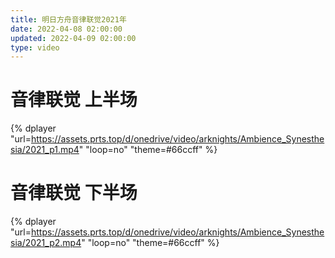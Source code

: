 ```yaml
---
title: 明日方舟音律联觉2021年
date: 2022-04-08 02:00:00
updated: 2022-04-09 02:00:00
type: video
---
```


# 音律联觉 上半场

{% dplayer "url=https://assets.prts.top/d/onedrive/video/arknights/Ambience_Synesthesia/2021_p1.mp4" "loop=no" "theme=#66ccff" %}




# 音律联觉 下半场

{% dplayer "url=https://assets.prts.top/d/onedrive/video/arknights/Ambience_Synesthesia/2021_p2.mp4" "loop=no" "theme=#66ccff" %}
